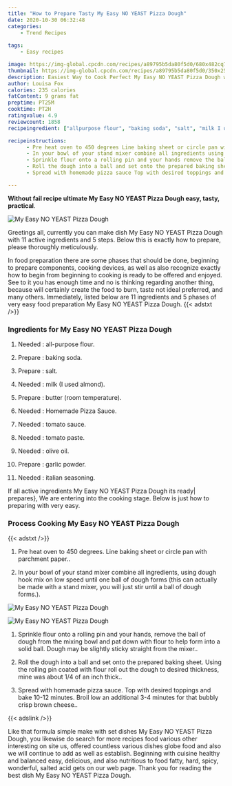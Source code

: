 ```yaml
---
title: "How to Prepare Tasty My Easy NO YEAST Pizza Dough"
date: 2020-10-30 06:32:48
categories:
    - Trend Recipes
    
tags:
    - Easy recipes

image: https://img-global.cpcdn.com/recipes/a89795b5da80f5d0/680x482cq70/my-easy-no-yeast-pizza-dough-recipe-main-photo.jpg
thumbnail: https://img-global.cpcdn.com/recipes/a89795b5da80f5d0/350x250cq70/my-easy-no-yeast-pizza-dough-recipe-main-photo.jpg
description: Easiest Way to Cook Perfect My Easy NO YEAST Pizza Dough with 11 ingredients and 5 stages of easy cooking.
author: Louisa Fox
calories: 235 calories
fatContent: 9 grams fat
preptime: PT25M
cooktime: PT2H
ratingvalue: 4.9
reviewcount: 1858
recipeingredient: ["allpurpose flour", "baking soda", "salt", "milk I used almond", "butter room temperature", "Homemade Pizza Sauce", "tomato sauce", "tomato paste", "olive oil", "garlic powder", "italian seasoning"]

recipeinstructions: 
      - Pre heat oven to 450 degrees Line baking sheet or circle pan with parchment paper 
      - In your bowl of your stand mixer combine all ingredients using dough hook mix on low speed until one ball of dough forms this can actually be made with a stand mixer you will just stir until a ball of dough forms 
      - Sprinkle flour onto a rolling pin and your hands remove the ball of dough from the mixing bowl and pat down with flour to help form into a solid ball Dough may be slightly sticky straight from the mixer 
      - Roll the dough into a ball and set onto the prepared baking sheet Using the rolling pin coated with flour roll out the dough to desired thickness mine was about 14 of an inch thick 
      - Spread with homemade pizza sauce Top with desired toppings and bake 1012 minutes Broil low an additional 34 minutes for that bubbly crisp brown cheese

---
```




**Without fail recipe ultimate My Easy NO YEAST Pizza Dough easy, tasty, practical**. 


![My Easy NO YEAST Pizza Dough](https://img-global.cpcdn.com/recipes/a89795b5da80f5d0/680x482cq70/my-easy-no-yeast-pizza-dough-recipe-main-photo.jpg "My Easy NO YEAST Pizza Dough")




Greetings all, currently you can make dish My Easy NO YEAST Pizza Dough with 11 active ingredients and 5 steps. Below this is exactly how to prepare, please thoroughly meticulously.

In food preparation there are some phases that should be done, beginning to prepare components, cooking devices, as well as also recognize exactly how to begin from beginning to cooking is ready to be offered and enjoyed. See to it you has enough time and no is thinking regarding another thing, because will certainly create the food to burn, taste not ideal preferred, and many others. Immediately, listed below are 11 ingredients and 5 phases of very easy food preparation My Easy NO YEAST Pizza Dough.
{{< adstxt />}}

### Ingredients for My Easy NO YEAST Pizza Dough


1. Needed  : all-purpose flour.

1. Prepare  : baking soda.

1. Prepare  : salt.

1. Needed  : milk (I used almond).

1. Prepare  : butter (room temperature).

1. Needed  : Homemade Pizza Sauce.

1. Needed  : tomato sauce.

1. Needed  : tomato paste.

1. Needed  : olive oil.

1. Prepare  : garlic powder.

1. Needed  : italian seasoning.



If all active ingredients My Easy NO YEAST Pizza Dough its ready| prepares}, We are entering into the cooking stage. Below is just how to preparing with very easy.

### Process Cooking My Easy NO YEAST Pizza Dough

{{< adstxt />}}


1. Pre heat oven to 450 degrees. Line baking sheet or circle pan with parchment paper..



1. In your bowl of your stand mixer combine all ingredients, using dough hook mix on low speed until one ball of dough forms (this can actually be made with a stand mixer, you will just stir until a ball of dough forms.).



![My Easy NO YEAST Pizza Dough](https://img-global.cpcdn.com/steps/408a4081d6c57159/160x128cq70/my-easy-no-yeast-pizza-dough-recipe-step-2-photo.jpg" "My Easy NO YEAST Pizza Dough")

![My Easy NO YEAST Pizza Dough](https://img-global.cpcdn.com/steps/a200e370d52bf06c/160x128cq70/my-easy-no-yeast-pizza-dough-recipe-step-2-photo.jpg" "My Easy NO YEAST Pizza Dough")



1. Sprinkle flour onto a rolling pin and your hands, remove the ball of dough from the mixing bowl and pat down with flour to help form into a solid ball. Dough may be slightly sticky straight from the mixer..



1. Roll the dough into a ball and set onto the prepared baking sheet. Using the rolling pin coated with flour roll out the dough to desired thickness, mine was about 1/4 of an inch thick..



1. Spread with homemade pizza sauce. Top with desired toppings and bake 10-12 minutes. Broil low an additional 3-4 minutes for that bubbly crisp brown cheese..





{{< adslink />}}

Like that formula simple make with set dishes My Easy NO YEAST Pizza Dough, you likewise do search for more recipes food various other interesting on site us, offered countless various dishes globe food and also we will continue to add as well as establish. Beginning with cuisine healthy and balanced easy, delicious, and also nutritious to food fatty, hard, spicy, wonderful, salted acid gets on our web page. Thank you for reading the best dish My Easy NO YEAST Pizza Dough.
